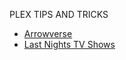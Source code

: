 PLEX TIPS AND TRICKS

- [Arrowverse](https://github.com/jonfinley/FinFlix/blob/master/PlexTipsNTricks/Arrowverse.md)
- [Last Nights TV Shows](https://github.com/jonfinley/FinFlix/blob/master/PlexTipsNTricks/LastNightsTVShows.md)
